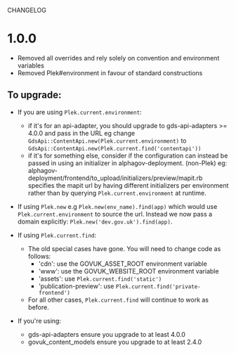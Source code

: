 CHANGELOG
# 1.0.0

  * Removed all overrides and rely solely on convention and environment variables
  * Removed Plek#environment in favour of standard constructions

## To upgrade:

  * If you are using `Plek.current.environment`:
    * if it's for an api-adapter, you should upgrade to gds-api-adapters >= 4.0.0
      and pass in the URL eg change `GdsApi::ContentApi.new(Plek.current.environment)` to
      `GdsApi::ContentApi.new(Plek.current.find('contentapi'))`
    * if it's for something else, consider if the configuration can instead be passed
      in using an initializer in alphagov-deployment. (non-Plek) eg:
      alphagov-deployment/frontend/to_upload/initializers/preview/mapit.rb
      specifies the mapit url by having different initializers per environment
      rather than by querying `Plek.current.environment` at runtime.
  * If using `Plek.new` e.g `Plek.new(env_name).find(app)` which would use `Plek.current.environment` to source the url. Instead we now pass a domain explicitly: `Plek.new('dev.gov.uk').find(app)`.
  * If using `Plek.current.find`:
    * The old special cases have gone. You will need to change code as follows:
      * 'cdn': use the GOVUK_ASSET_ROOT environment variable
      * 'www': use the GOVUK_WEBSITE_ROOT environment variable
      * 'assets': use `Plek.current.find('static')`
      * 'publication-preview': use `Plek.current.find('private-frontend')`
    * For all other cases, `Plek.current.find` will continue to work as before.

  * If you're using:
    *   gds-api-adapters ensure you upgrade to at least 4.0.0
    *   govuk_content_models ensure you upgrade to at least 2.4.0

